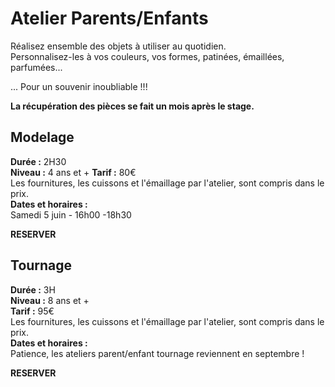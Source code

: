 # Atelier Parents/Enfants
Réalisez ensemble des objets à utiliser au quotidien.  
Personnalisez-les à vos couleurs, vos formes, patinées, émaillées, parfumées...  

... Pour un souvenir inoubliable !!!  


**La récupération des pièces se fait un mois après le stage.**
 
## Modelage  
**Durée :** 2H30  
**Niveau :** 4 ans et +
**Tarif :** 80€  
Les fournitures, les cuissons et l'émaillage par l'atelier, sont compris dans le prix.  
**Dates et horaires :**  
Samedi 5 juin - 16h00 -18h30

**RESERVER**


## Tournage  
**Durée :** 3H  
**Niveau :** 8 ans et +  
**Tarif :** 95€  
Les fournitures, les cuissons et l'émaillage par l'atelier, sont compris dans le prix.  
**Dates et horaires :**  
Patience, les ateliers parent/enfant tournage reviennent en septembre !  

**RESERVER**

  

